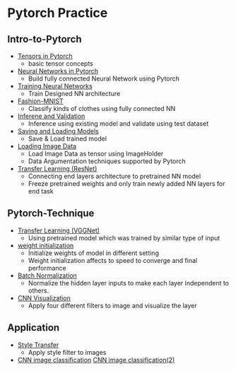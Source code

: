 # Pytorch Practice

## Intro-to-Pytorch
- [Tensors in Pytorch](<https://github.com/fenneccat/pytorch-tutorial/blob/master/Intro-to-Pytorch/Part%201%20-%20Tensors%20in%20PyTorch%20%28Exercises%29.ipynb>)
  * basic tensor concepts
- [Neural Networks in Pytorch](<https://github.com/fenneccat/pytorch-tutorial/blob/master/Intro-to-Pytorch/Part%202%20-%20Neural%20Networks%20in%20PyTorch%20%28Exercises%29.ipynb>)
  * Build fully connected Neural Network using Pytorch
- [Training Neural Networks](<https://github.com/fenneccat/pytorch-tutorial/blob/master/Intro-to-Pytorch/Part%203%20-%20Training%20Neural%20Networks%20(Exercises%29.ipynb>)
  * Train Designed NN architecture
- [Fashion-MNIST](<https://github.com/fenneccat/pytorch-tutorial/blob/master/Intro-to-Pytorch/Part%204%20-%20Fashion-MNIST%20(Exercises%29.ipynb>)
  * Classify kinds of clothes using fully connected NN 
- [Inferene and Validation](<https://github.com/fenneccat/pytorch-tutorial/blob/master/Intro-to-Pytorch/Part%205%20-%20Inference%20and%20Validation%20(Exercises%29.ipynb>)
  * Inference using existing model and validate using test dataset
- [Saving and Loading Models](<https://github.com/fenneccat/pytorch-tutorial/blob/master/Intro-to-Pytorch/Part%206%20-%20Saving%20and%20Loading%20Models.ipynb>)
  * Save & Load trained model
- [Loading Image Data](<https://github.com/fenneccat/pytorch-tutorial/blob/master/Intro-to-Pytorch/Part%207%20-%20Loading%20Image%20Data%20(Exercises%29.ipynb>)
  * Load Image Data as tensor using ImageHolder
  * Data Argumentation techniques supported by Pytorch
- [Transfer Learning (ResNet)](<https://github.com/fenneccat/pytorch-tutorial/blob/master/Intro-to-Pytorch/Part%207%20-%20Loading%20Image%20Data%20(Exercises%29.ipynb>)
  * Connecting end layers architecture to pretrained NN model 
  * Freeze pretrained weights and only train newly added NN layers for end task

## Pytorch-Technique
- [Transfer Learning (VGGNet)](<https://github.com/fenneccat/pytorch-tutorial/blob/master/pytorch-technique/Transfer_Learning_Exercise.ipynb>)
  * Using pretrained model which was trained by similar type of input
- [weight initialization](<https://github.com/fenneccat/pytorch-tutorial/blob/master/pytorch-technique/weight_initialization_exercise.ipynb>)
  * Initialize weights of model in different setting
  * Weight initialization affects to speed to converge and final performance
- [Batch Normalization](<https://github.com/fenneccat/pytorch-tutorial/blob/master/pytorch-technique/Batch_Normalization_exercise.ipynb>)
  * Normalize the hidden layer inputs to make each layer independent to others.
- [CNN Visualization](<https://github.com/fenneccat/pytorch-tutorial/blob/master/pytorch-technique/conv_visualization.ipynb>)
	* Apply four different filters to image and visualize the layer


## Application
- [Style Transfer](<https://github.com/fenneccat/pytorch-tutorial/blob/master/Application/Style_Transfer_Exercise.ipynb>)
  * Apply style filter to images
- [CNN image classification](<https://github.com/fenneccat/pytorch-tutorial/blob/master/Application/cifar10_cnn_augmentation.ipynb>)
  [CNN image classification(2)](<https://github.com/fenneccat/pytorch-tutorial/blob/master/Application/cifar10_cnn_exercise.ipynb>)
